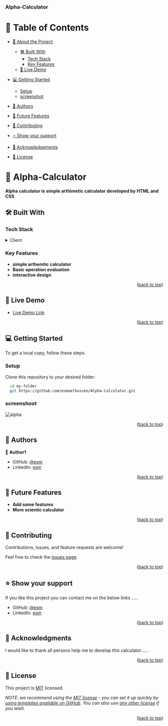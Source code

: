 <a name="readme-top"></a>

  <h3><b>Alpha-Calculator</b></h3>

</div>

# 📗 Table of Contents

- [📖 About the Project](#about-project)
  - [🛠 Built With](#built-with)
    - [Tech Stack](#tech-stack)
    - [Key Features](#key-features)
  - [🚀 Live Demo](#live-demo)
- [💻 Getting Started](#getting-started)

  - [Setup](#setup)
  - [screenshot](#screenshot)
- [👥 Authors](#authors)
- [🔭 Future Features](#future-features)
- [🤝 Contributing](#contributing)
- [⭐️ Show your support](#support)
- [🙏 Acknowledgements](#acknowledgements)

- [📝 License](#license)

# 📖 Alpha-Calculator <a name="about-project"></a>

**Alpha calculator is simple arthimetic calculator developed by HTML and CSS**

## 🛠 Built With <a name="built-with"></a>

### Tech Stack <a name="tech-stack"></a>

<details>
  <summary>Client</summary>
  <ul>
    <li><a href="https://HTML.org/">HTML</a></li>
  </ul>
  <ul>
    <li><a href="https://CSS.org/">CSS</a></li>
  </ul>
</details>

### Key Features <a name="key-features"></a>

- **simple arthemtic calculator**
- **Basic operation evaluation**
- **interactive design**

<p align="right">(<a href="#readme-top">back to top</a>)</p>

## 🚀 Live Demo <a name="live-demo"></a>

- [Live Demo Link](https://esmaelhussen.github.io/Alpha-Calculator/)

<p align="right">(<a href="#readme-top">back to top</a>)</p>

## 💻 Getting Started <a name="getting-started"></a>

To get a local copy, follow these steps.

### Setup

Clone this repository to your desired folder:

```sh
  cd my-folder
  git https://github.com/esmaelhussen/Alpha-Calculator.git
```

### screenshoot

![alpha](https://github.com/user-attachments/assets/632ab569-853a-4155-bb76-b3c338698647)

<p align="right">(<a href="#readme-top">back to top</a>)</p>

## 👥 Authors <a name="authors"></a>

👤 **Author1**

- GitHub: [@esm](https://github.com/esmaelhussen)
- LinkedIn: [esm](https://linkedin.com/in/esmael)

<p align="right">(<a href="#readme-top">back to top</a>)</p>

## 🔭 Future Features <a name="future-features"></a>

- **Add some features**
- **More scientic calculater**


<p align="right">(<a href="#readme-top">back to top</a>)</p>

## 🤝 Contributing <a name="contributing"></a>

Contributions, issues, and feature requests are welcome!

Feel free to check the [issues page](../../issues/).

<p align="right">(<a href="#readme-top">back to top</a>)</p>

## ⭐️ Show your support <a name="support"></a>

If you like this project you can contact me on the below links .....

- GitHub: [@esm](https://github.com/esmaelhussen)
- LinkedIn: [esm](https://linkedin.com/in/esmael)


<p align="right">(<a href="#readme-top">back to top</a>)</p>

## 🙏 Acknowledgments <a name="acknowledgements"></a>

I would like to thank all persons help me to develop this calculator......

<p align="right">(<a href="#readme-top">back to top</a>)</p>

## 📝 License <a name="license"></a>

This project is [MIT](./LICENSE) licensed.

_NOTE: we recommend using the [MIT license](https://choosealicense.com/licenses/mit/) - you can set it up quickly by [using templates available on GitHub](https://docs.github.com/en/communities/setting-up-your-project-for-healthy-contributions/adding-a-license-to-a-repository). You can also use [any other license](https://choosealicense.com/licenses/) if you wish._

<p align="right">(<a href="#readme-top">back to top</a>)</p>